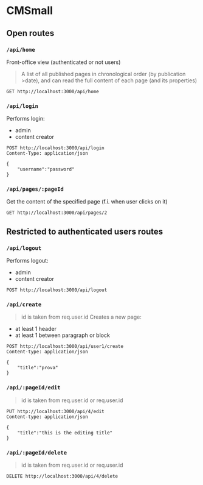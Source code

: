 # CMSmall

## Open routes
### `/api/home`
Front-office view (authenticated or not users)

>A list of all published pages in chronological order (by publication >date), and can read the full content of each page (and its properties)

```http
GET http://localhost:3000/api/home
```

### `/api/login`
Performs login:
- admin
- content creator
```http
POST http://localhost:3000/api/login
Content-Type: application/json

{
    "username":"password"
}
```

### `/api/pages/:pageId`
Get the content of the specified page (f.i. when user clicks on it)

```http
GET http://localhost:3000/api/pages/2
```

## Restricted to authenticated users routes
### `/api/logout`
Performs logout:
- admin
- content creator
```http
POST http://localhost:3000/api/logout
```

### `/api/create`
> id is taken from req.user.id
Creates a new page:
- at least 1 header
- at least 1 between paragraph or block

```http
POST http://localhost:3000/api/user1/create
Content-type: application/json

{
    "title":"prova"
}
```

### `/api/:pageId/edit`
> id is taken from req.user.id or req.user.id
```http
PUT http://localhost:3000/api/4/edit
Content-type: application/json

{
    "title":"this is the editing title"
}
```

### `/api/:pageId/delete`
> id is taken from req.user.id or req.user.id

```http
DELETE http://localhost:3000/api/4/delete
```